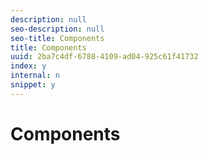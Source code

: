 ```yaml
---
description: null
seo-description: null
seo-title: Components
title: Components
uuid: 2ba7c4df-6788-4109-ad04-925c61f41732
index: y
internal: n
snippet: y
---
```


# Components

